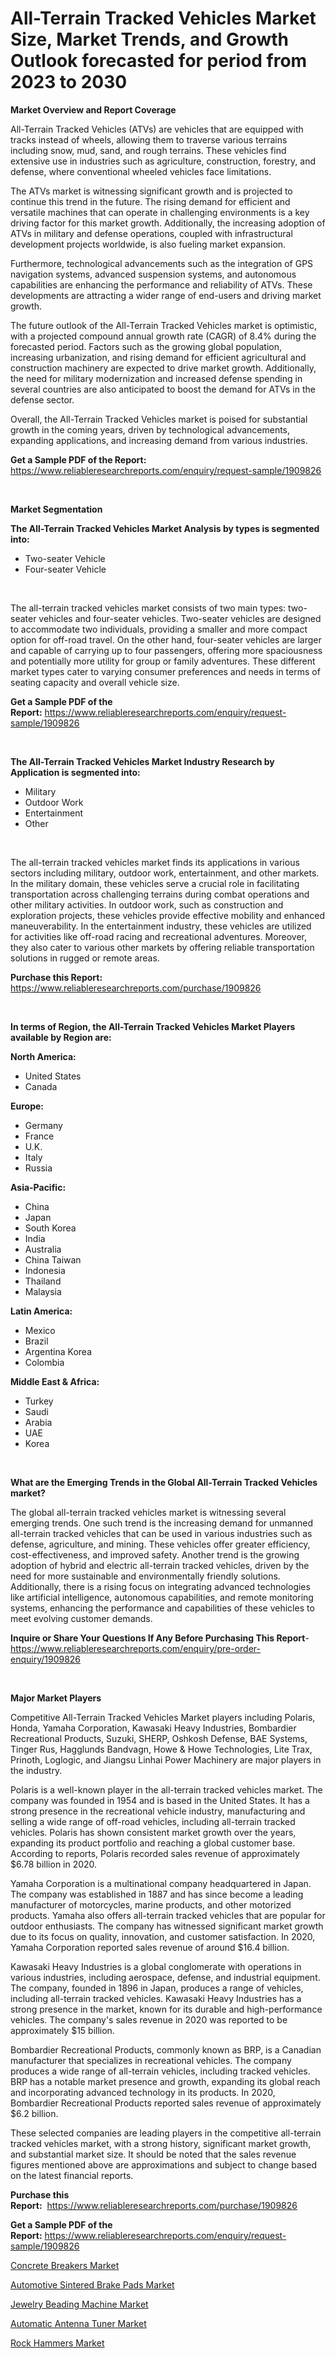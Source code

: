<p><h1>All-Terrain Tracked Vehicles Market Size, Market Trends, and Growth Outlook forecasted for period from 2023 to 2030</h1></p><p><strong>Market Overview and Report Coverage</strong></p>
<p><p>All-Terrain Tracked Vehicles (ATVs) are vehicles that are equipped with tracks instead of wheels, allowing them to traverse various terrains including snow, mud, sand, and rough terrains. These vehicles find extensive use in industries such as agriculture, construction, forestry, and defense, where conventional wheeled vehicles face limitations.</p><p>The ATVs market is witnessing significant growth and is projected to continue this trend in the future. The rising demand for efficient and versatile machines that can operate in challenging environments is a key driving factor for this market growth. Additionally, the increasing adoption of ATVs in military and defense operations, coupled with infrastructural development projects worldwide, is also fueling market expansion.</p><p>Furthermore, technological advancements such as the integration of GPS navigation systems, advanced suspension systems, and autonomous capabilities are enhancing the performance and reliability of ATVs. These developments are attracting a wider range of end-users and driving market growth.</p><p>The future outlook of the All-Terrain Tracked Vehicles market is optimistic, with a projected compound annual growth rate (CAGR) of 8.4% during the forecasted period. Factors such as the growing global population, increasing urbanization, and rising demand for efficient agricultural and construction machinery are expected to drive market growth. Additionally, the need for military modernization and increased defense spending in several countries are also anticipated to boost the demand for ATVs in the defense sector.</p><p>Overall, the All-Terrain Tracked Vehicles market is poised for substantial growth in the coming years, driven by technological advancements, expanding applications, and increasing demand from various industries.</p></p>
<p><strong>Get a Sample PDF of the Report:</strong> <a href="https://www.reliableresearchreports.com/enquiry/request-sample/1909826">https://www.reliableresearchreports.com/enquiry/request-sample/1909826</a></p>
<p>&nbsp;</p>
<p><strong>Market Segmentation</strong></p>
<p><strong>The All-Terrain Tracked Vehicles Market Analysis by types is segmented into:</strong></p>
<p><ul><li>Two-seater Vehicle</li><li>Four-seater Vehicle</li></ul></p>
<p>&nbsp;</p>
<p><p>The all-terrain tracked vehicles market consists of two main types: two-seater vehicles and four-seater vehicles. Two-seater vehicles are designed to accommodate two individuals, providing a smaller and more compact option for off-road travel. On the other hand, four-seater vehicles are larger and capable of carrying up to four passengers, offering more spaciousness and potentially more utility for group or family adventures. These different market types cater to varying consumer preferences and needs in terms of seating capacity and overall vehicle size.</p></p>
<p><strong>Get a Sample PDF of the Report:</strong>&nbsp;<a href="https://www.reliableresearchreports.com/enquiry/request-sample/1909826">https://www.reliableresearchreports.com/enquiry/request-sample/1909826</a></p>
<p>&nbsp;</p>
<p><strong>The All-Terrain Tracked Vehicles Market Industry Research by Application is segmented into:</strong></p>
<p><ul><li>Military</li><li>Outdoor Work</li><li>Entertainment</li><li>Other</li></ul></p>
<p>&nbsp;</p>
<p><p>The all-terrain tracked vehicles market finds its applications in various sectors including military, outdoor work, entertainment, and other markets. In the military domain, these vehicles serve a crucial role in facilitating transportation across challenging terrains during combat operations and other military activities. In outdoor work, such as construction and exploration projects, these vehicles provide effective mobility and enhanced maneuverability. In the entertainment industry, these vehicles are utilized for activities like off-road racing and recreational adventures. Moreover, they also cater to various other markets by offering reliable transportation solutions in rugged or remote areas.</p></p>
<p><strong>Purchase this Report:</strong>&nbsp; <a href="https://www.reliableresearchreports.com/purchase/1909826">https://www.reliableresearchreports.com/purchase/1909826</a></p>
<p>&nbsp;</p>
<p><strong>In terms of Region, the All-Terrain Tracked Vehicles Market Players available by Region are:</strong></p>
<p>
    <p> <strong> North America: </strong>
        <ul>
            <li>United States</li>
            <li>Canada</li>
        </ul>
        </p> 
    <p> <strong> Europe: </strong>
        <ul>
            <li>Germany</li>
            <li>France</li>
            <li>U.K.</li>
            <li>Italy</li>
            <li>Russia</li>
        </ul>
        </p> 
    <p> <strong> Asia-Pacific: </strong>
        <ul>
            <li>China</li>
            <li>Japan</li>
            <li>South Korea</li>
            <li>India</li>
            <li>Australia</li>
            <li>China Taiwan</li>
            <li>Indonesia</li>
            <li>Thailand</li>
            <li>Malaysia</li>
        </ul>
        </p> 
    <p> <strong> Latin America: </strong>
        <ul>
            <li>Mexico</li>
            <li>Brazil</li>
            <li>Argentina Korea</li>
            <li>Colombia</li>
        </ul>
        </p> 
    <p> <strong> Middle East & Africa: </strong>
        <ul>
            <li>Turkey</li>
            <li>Saudi</li>
            <li>Arabia</li>
            <li>UAE</li>
            <li>Korea</li>
        </ul>
    </p>
    </p>
<p>&nbsp;</p>
<p><strong>What are the Emerging Trends in the Global All-Terrain Tracked Vehicles market?</strong></p>
<p><p>The global all-terrain tracked vehicles market is witnessing several emerging trends. One such trend is the increasing demand for unmanned all-terrain tracked vehicles that can be used in various industries such as defense, agriculture, and mining. These vehicles offer greater efficiency, cost-effectiveness, and improved safety. Another trend is the growing adoption of hybrid and electric all-terrain tracked vehicles, driven by the need for more sustainable and environmentally friendly solutions. Additionally, there is a rising focus on integrating advanced technologies like artificial intelligence, autonomous capabilities, and remote monitoring systems, enhancing the performance and capabilities of these vehicles to meet evolving customer demands.</p></p>
<p><strong>Inquire or Share Your Questions If Any Before Purchasing This Report</strong>- <a href="https://www.reliableresearchreports.com/enquiry/pre-order-enquiry/1909826">https://www.reliableresearchreports.com/enquiry/pre-order-enquiry/1909826</a></p>
<p>&nbsp;</p>
<p><strong>Major Market Players</strong></p>
<p><p>Competitive All-Terrain Tracked Vehicles Market players including Polaris, Honda, Yamaha Corporation, Kawasaki Heavy Industries, Bombardier Recreational Products, Suzuki, SHERP, Oshkosh Defense, BAE Systems, Tinger Rus, Hagglunds Bandvagn, Howe & Howe Technologies, Lite Trax, Prinoth, Loglogic, and Jiangsu Linhai Power Machinery are major players in the industry.</p><p>Polaris is a well-known player in the all-terrain tracked vehicles market. The company was founded in 1954 and is based in the United States. It has a strong presence in the recreational vehicle industry, manufacturing and selling a wide range of off-road vehicles, including all-terrain tracked vehicles. Polaris has shown consistent market growth over the years, expanding its product portfolio and reaching a global customer base. According to reports, Polaris recorded sales revenue of approximately $6.78 billion in 2020.</p><p>Yamaha Corporation is a multinational company headquartered in Japan. The company was established in 1887 and has since become a leading manufacturer of motorcycles, marine products, and other motorized products. Yamaha also offers all-terrain tracked vehicles that are popular for outdoor enthusiasts. The company has witnessed significant market growth due to its focus on quality, innovation, and customer satisfaction. In 2020, Yamaha Corporation reported sales revenue of around $16.4 billion.</p><p>Kawasaki Heavy Industries is a global conglomerate with operations in various industries, including aerospace, defense, and industrial equipment. The company, founded in 1896 in Japan, produces a range of vehicles, including all-terrain tracked vehicles. Kawasaki Heavy Industries has a strong presence in the market, known for its durable and high-performance vehicles. The company's sales revenue in 2020 was reported to be approximately $15 billion.</p><p>Bombardier Recreational Products, commonly known as BRP, is a Canadian manufacturer that specializes in recreational vehicles. The company produces a wide range of all-terrain vehicles, including tracked vehicles. BRP has a notable market presence and growth, expanding its global reach and incorporating advanced technology in its products. In 2020, Bombardier Recreational Products reported sales revenue of approximately $6.2 billion.</p><p>These selected companies are leading players in the competitive all-terrain tracked vehicles market, with a strong history, significant market growth, and substantial market size. It should be noted that the sales revenue figures mentioned above are approximations and subject to change based on the latest financial reports.</p></p>
<p><strong>Purchase this Report:</strong>&nbsp;&nbsp;<a href="https://www.reliableresearchreports.com/purchase/1909826">https://www.reliableresearchreports.com/purchase/1909826</a></p>
<p></p>
<p><strong>Get a Sample PDF of the Report:</strong>&nbsp;<a href="https://www.reliableresearchreports.com/enquiry/request-sample/1909826">https://www.reliableresearchreports.com/enquiry/request-sample/1909826</a></p>
<p><p><a href="https://medium.com/@taraktanay7654/concrete-breakers-market-size-market-outlook-and-market-forecast-2023-to-2030-be2fe9fa9ba4">Concrete Breakers Market</a></p><p><a href="https://github.com/AKSHATREPORTPRIME/Market-Research-Report-List-1/blob/main/automotive-sintered-brake-pads-market.md">Automotive Sintered Brake Pads Market</a></p><p><a href="https://www.linkedin.com/pulse/jewelry-beading-machine-market-size-share-global-analysis-report-s9nue/">Jewelry Beading Machine Market</a></p><p><a href="https://www.linkedin.com/pulse/automatic-antenna-tuner-market-size-share-global-analysis-report-idtme/">Automatic Antenna Tuner Market</a></p><p><a href="https://medium.com/@ryansai15420/rock-hammers-market-size-and-market-trends-complete-industry-overview-2023-to-2030-ce967896e473">Rock Hammers Market</a></p></p>